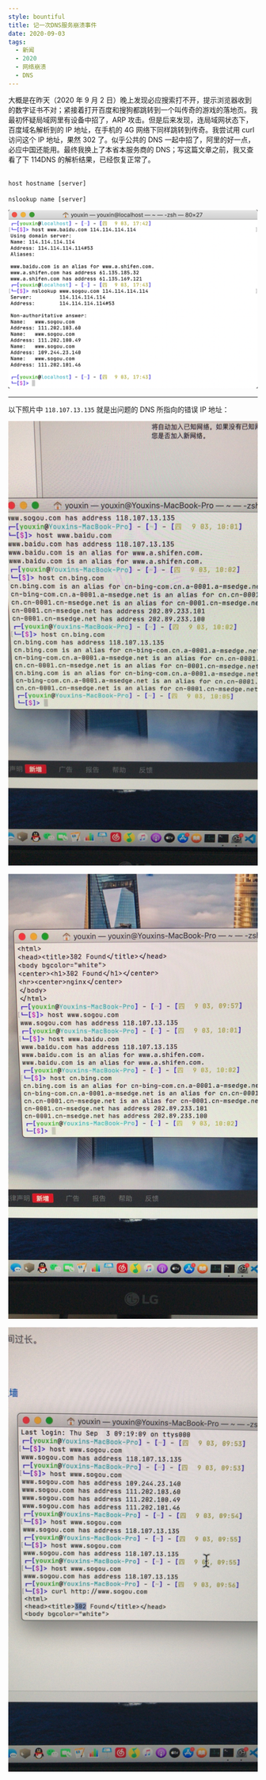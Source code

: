 ```yaml
---
style: bountiful
title: 记一次DNS服务崩溃事件
date: 2020-09-03
tags:
  - 新闻
  - 2020
  - 网络崩溃
  - DNS
---
```


大概是在昨天（2020 年 9 月 2 日）晚上发现必应搜索打不开，提示浏览器收到的数字证书不对；紧接着打开百度和搜狗都跳转到一个叫传奇的游戏的落地页。我最初怀疑局域网里有设备中招了，ARP 攻击。但是后来发现，连局域网状态下，百度域名解析到的 IP 地址，在手机的 4G 网络下同样跳转到传奇。我尝试用 curl 访问这个 IP 地址，果然 302 了。似乎公共的 DNS 一起中招了，阿里的好一点，必应中国还能用。最终我换上了本省本服务商的 DNS；写这篇文章之前，我又查看了下 114DNS 的解析结果，已经恢复正常了。

```shell

host hostname [server]

nslookup name [server]

```

![已恢复](2020-DNS-crash/recovered.png ':已经恢复正常的解析结果=600px-')

---

以下照片中 `118.107.13.135` 就是出问题的 DNS 所指向的错误 IP 地址：

![错误中](2020-DNS-crash/aterror2.jpeg ':连手机热点是没有解析到这个错误 IP 地址的=400px-')

![错误中](2020-DNS-crash/aterror3.jpeg ':这时使用的是阿里 DNS，必应中国似乎在这里幸免于难=400px-')

![错误中](2020-DNS-crash/aterror4.jpeg ':正常的搜狗解析和错误的搜狗解析=400px-')
